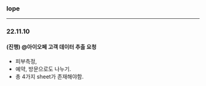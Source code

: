 ### Iope

---

### 22.11.10

#### (진행) @아이오페 고객 데이터 추출 요청
- 피부측정, 
- 예약, 방문으로도 나누기.
- 총 4가지 sheet가 존재해야함.

